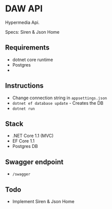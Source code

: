 ﻿# DAW API

Hypermedia Api.

Specs: Siren & Json Home

## Requirements
- dotnet core runtime
- Postgres
- 
## Instructions
- Change connection string in `appsettings.json`
- `dotnet ef database update` - Creates the DB
- `dotnet run`

## Stack
- .NET Core 1.1 (MVC)
- EF Core 1.1
- Postgres DB

## Swagger endpoint
- `/swagger`

## Todo
- Implement Siren & Json Home
